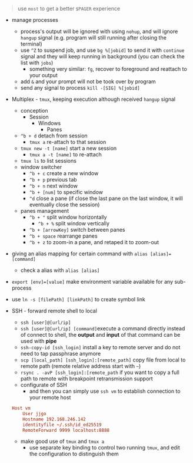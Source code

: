 > use `most` to get a better `$PAGER` experience

- manage processes
	- process's output will be ignored with using `nohup`, and will ignore `hangup` signal (e.g. program will still running after closing the terminal)
	- use `^Z` to suspend job, and use `bg %[jobid]` to send it with `continue` signal and they will keep running in background (you can check the list with `jobs`)
		- something very similar: `fg`, recover to foreground and reattach to your output
	- add `&` and your prompt will not be took over by program
	- send any signal to process `kill -[SIG] %[jobid]`

- Multiplex - `tmux`, keeping execution although received `hangup` signal
	- conception
		- Session
			- Windows
				- Panes
	- `^b + d` detach from session
		- `tmux a` re-attach to that session
	- `tmux new -t [name]` start a new session
		- `tmux a -t [name]` to re-attach
	- `tmux ls` to list sessions
	- window switcher
		- `^b + c` create a new window
		- `^b + p` previous tab
		- `^b + n` next window
		- `^b + [num]` to specific window
		- `^d` close a pane (if close the last pane on the last window, it will eventually close the session)
	- panes management
		- `^b + "` split window horizontally
			- `^b + %` split window vertically
		- `^b + [arrowKey]` switch between panes
		- `^b + space` rearrange panes
		- `^b + z` to zoom-in a pane, and retaped it to zoom-out

- giving an alias mapping for certain command with `alias [alias]=[command]`
	- check a alias with `alias [alias]`

- `export [env]=[value]` make environment variable available for any sub-process

- use `ln -s [filePath] [linkPath]` to create symbol link

- SSH - forward remote shell to local
	- `ssh [user]@[url/ip]`
	- `ssh [user]@[url/ip] [command]`execute a command directly instead of connect to shell, the **output** and **input** of that command can be used with **pipe**
	- `ssh-copy-id [ssh_login]` install a key to remote server and do not need to tap passphrase anymore
	- `scp [local_path] [ssh_login]:[remote_path]` copy file from local to remote path (remote relative address start with `~`)
	- `rsync . -avP [ssh_login]:[remote_path` if you want to copy a full path to remote with breakpoint retransmission support
	- configurate of SSH
		- and then you can simply use `ssh vm` to establish connection to your remote host
	```conf
	Host vm
		User jjgo
		Hostname 192.168.246.142
		identityfile ~/.ssh/id_ed25519
		RemoteForward 9999 localhost:8888
	```
	- make good use of `tmux` and `tmux a`
		- use separate key binding to control two running `tmux`, and edit the configuration to distinguish them